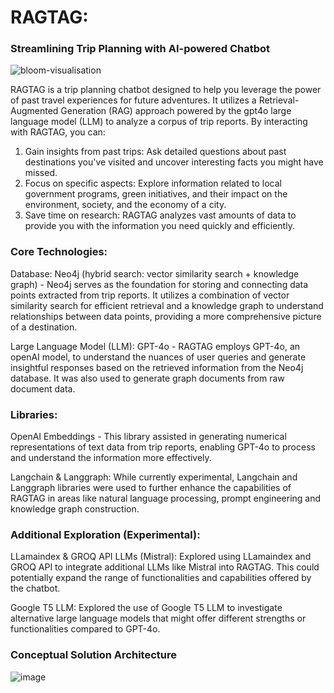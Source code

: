 # RAGTAG: 
### Streamlining Trip Planning with AI-powered Chatbot
![bloom-visualisation](https://github.com/zazzane/RAGTAG/assets/111720488/769f99c5-cc79-498f-b2de-5ba26e7c329f)

RAGTAG is a trip planning chatbot designed to help you leverage the power of past travel experiences for future adventures. It utilizes a Retrieval-Augmented Generation (RAG) approach powered by the gpt4o large language model (LLM) to analyze a corpus of trip reports. By interacting with RAGTAG, you can:

1. Gain insights from past trips: Ask detailed questions about past destinations you've visited and uncover interesting facts you might have missed. </br>
2. Focus on specific aspects: Explore information related to local government programs, green initiatives, and their impact on the environment, society, and the economy of a city.</br>
3. Save time on research: RAGTAG analyzes vast amounts of data to provide you with the information you need quickly and efficiently.</br>

### Core Technologies:

Database: Neo4j (hybrid search: vector similarity search + knowledge graph) - Neo4j serves as the foundation for storing and connecting data points extracted from trip reports. It utilizes a combination of vector similarity search for efficient retrieval and a knowledge graph to understand relationships between data points, providing a more comprehensive picture of a destination.</br>

Large Language Model (LLM): GPT-4o -  RAGTAG employs GPT-4o, an openAI model, to understand the nuances of user queries and generate insightful responses based on the retrieved information from the Neo4j database. It was also used to generate graph documents from raw document data.</br>

### Libraries:

OpenAI Embeddings - This library assisted in generating numerical representations of text data from trip reports, enabling GPT-4o to process and understand the information more effectively.</br>

Langchain & Langgraph: While currently experimental, Langchain and Langgraph libraries were used to further enhance the capabilities of RAGTAG in areas like natural language processing, prompt engineering and knowledge graph construction.</br>

### Additional Exploration (Experimental):

LLamaindex & GROQ API LLMs (Mistral): Explored using LLamaindex and GROQ API to integrate additional LLMs like Mistral into RAGTAG. This could potentially expand the range of functionalities and capabilities offered by the chatbot.</br>

Google T5 LLM: Explored the use of Google T5 LLM to investigate alternative large language models that might offer different strengths or functionalities compared to GPT-4o.</br>

### Conceptual Solution Architecture
![image](https://github.com/zazzane/RAGTAG/assets/111720488/bdca5ab5-3842-40bf-ac90-68f4827229b7)
